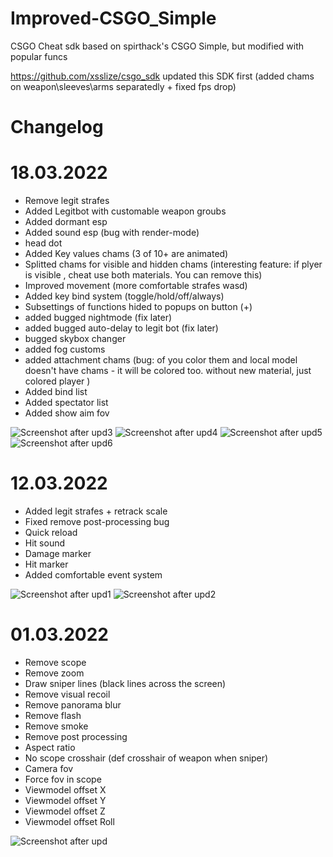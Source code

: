 # Improved-CSGO_Simple
CSGO Cheat sdk based on spirthack's CSGO Simple, but modified with popular funcs 

https://github.com/xsslize/csgo_sdk updated this SDK first (added chams on weapon\sleeves\arms separatedly + fixed fps drop)

# Changelog

# 18.03.2022

  * Remove legit strafes
  * Added Legitbot with customable weapon groubs
  * Added dormant esp
  * Added sound esp (bug with render-mode)
  * head dot
  * Added Key values chams (3 of 10+ are animated)
  * Splitted chams for visible and hidden chams (interesting feature: if plyer is visible , cheat use both materials. You can remove this)
  * Improved movement (more comfortable strafes wasd)
  * Added key bind system (toggle/hold/off/always)
  * Subsettings of functions hided to popups on button (+)
  * added bugged nightmode (fix later)
  * added bugged auto-delay to legit bot (fix later)
  * bugged skybox changer
  * added fog customs
  * added attachment chams (bug: of you color them and local model doesn't have chams - it will be colored too. without new material, just colored player )
  * Added bind list
  * Added spectator list
  * Added show aim fov

  ![Screenshot after upd3](https://i.imgur.com/cx4rCZ4.png)
  ![Screenshot after upd4](https://i.imgur.com/qWDdRgu.png)
  ![Screenshot after upd5](https://i.imgur.com/16uonv4.png)
  ![Screenshot after upd6](https://i.imgur.com/f3a2EZK.png)
  
# 12.03.2022

  * Added legit strafes + retrack scale
  * Fixed remove post-processing bug
  * Quick reload
  * Hit sound
  * Damage marker
  * Hit marker
  * Added comfortable event system


![Screenshot after upd1](https://i.imgur.com/9ONvptD.jpg)
![Screenshot after upd2](https://i.imgur.com/UEhwyTw.jpg)

# 01.03.2022

  * Remove scope
  * Remove zoom
  * Draw sniper lines (black lines across the screen)
  * Remove visual recoil
  * Remove panorama blur
  * Remove flash
  * Remove smoke
  * Remove post processing
  * Aspect ratio
  * No scope crosshair (def crosshair of weapon when sniper)
  * Camera fov
  * Force fov in scope
  * Viewmodel offset X
  * Viewmodel offset Y
  * Viewmodel offset Z
  * Viewmodel offset Roll


![Screenshot after upd](https://i.imgur.com/WZqDakp.png)

